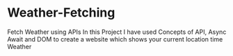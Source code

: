 # Weather-Fetching
Fetch Weather using APIs
In this Project I have used Concepts of API, Async Await and DOM to create a website which shows your current location time Weather
